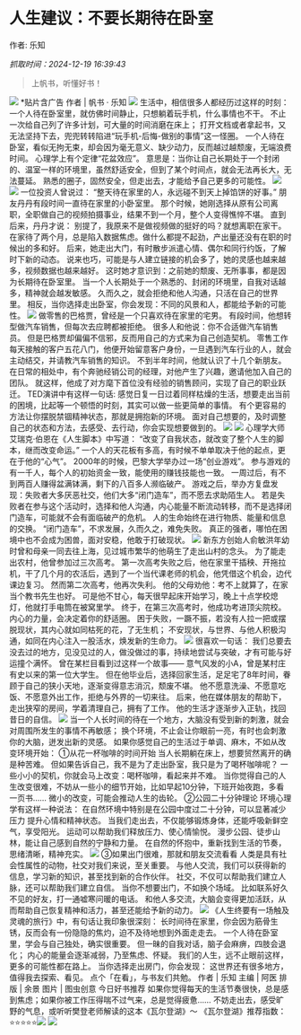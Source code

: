 # 人生建议：不要长期待在卧室

作者: 乐知

*抓取时间：2024-12-19 16:39:43*

> 上帆书，听懂好书！

![](output/images/944745f22e081c513a627206cf9cbe13.jpg)
*贴片含广告
作者 | 帆书 · 乐知
![](output/images/e174af38a5f03c4622ac2ea148212019.jpg)
生活中，相信很多人都经历过这样的时刻：
一个人待在卧室里，就仿佛时间静止，只想躺着玩手机，什么事情也不干。
不止一次给自己列了许多计划，可大量的时间消磨在床上；
打开文档或者拿起书，又无法坚持下去，兜兜转转陷进“玩手机-后悔-做别的事情”这一怪圈。
一个人待在卧室，看似无拘无束，却会因为毫无意义、缺少动力，反而越过越颓废，无端浪费时间。
心理学上有个定律“花盆效应”。
意思是：当你让自己长期处于一个封闭的、温室一样的环境里，虽然舒适安全，但到了某个时间点，就会无法再长大，无法蔓延。
熟悉的圈子，固然安全，但走出去，才能给予自己更多的可能性。
![](output/images/01bd42dc3916877a0dbb62aca06d459c.jpg)
![](output/images/b348f019d496bf80eba73797da290f38.jpg)
一位投资人曾说过：
“整天待在家里的人，永远碰不到天上掉馅饼的好事。”
朋友丹丹有段时间一直待在家里的小卧室里。
那个时候，她刚选择从原有公司离职，全职做自己的视频拍摄事业，结果不到一个月，整个人变得憔悴不堪。
直到后来，丹丹才说：
别提了，我原来不是做视频做的挺好的吗？就想离职在家干。
在家待了两个月，总是陷入数据焦虑。做什么都提不起劲，产出量还没有在职的时候出的多和好。
后来，她走出大门，有时散步派遣心情、偶尔和同行约饭，了解时下新的动态。
说来也巧，可能是与人建立链接的机会多了，她的灵感也越来越多，视频数据也越来越好。
这时她才意识到：之前她的颓废、无所事事，都是因为长期待在卧室里。
当一个人长期处于一个熟悉的、封闭的环境里，自我对话越多，精神就会越发敏感。
久而久之，就会拒绝和他人沟通，只活在自己的世界里。
相反，当你选择走出卧室，你会发现：不同的风景和人，都能给予新的可能性。
![](output/images/d25deed950301b6103b3aa4381e3e3a4.jpg)
做零售的巴格贾，曾经是一个只喜欢待在家里的宅男。
有段时间，他想转型做汽车销售，但每次去应聘都被拒绝。
很多人和他说：你不合适做汽车销售员。
但是巴格贾却偏偏不信邪，反而用自己的方式来为自己创造契机。
零售工作每天接触的客户五花八门，他便开始留意客户身份，一旦遇到汽车行业的人，就会主动结交，并请教汽车销售的知识。
不到半年时间，他就认识了十几个新朋友。
在日常的相处中，有个奔驰经销公司的经理，对他产生了兴趣，邀请他加入自己的团队。
就这样，他成了对方麾下首位没有经验的销售顾问，实现了自己的职业跃迁。
TED演讲中有这样一句话:
感觉日复一日过着同样枯燥的生活，想要走出当前的困境，比起等一个顿悟的时刻，其实可以做一些更简单的事情。
有个更容易的方法让你摆脱禁锢精神状态，那就是拥抱新的环境。
面对自己想要的，及时调整自己的状态和方法，去感受、去行动，你会实现想要做到的。
![](output/images/5a6701441f9d6e3c99f9d6f7b9019a6b.jpg)
![](output/images/b3f8813c1554f010cf3bcf0d41c68e8b.jpg)
心理学大师艾瑞克·伯恩在《人生脚本》中写道：
“改变了自我状态，就改变了整个人生的脚本，继而改变命运。”
一个人的天花板有多高，有时候不单单取决于他的起点，更在于他的“心气”。
2000年的时候，巴黎大学举办过一场“创业游戏”。
参与游戏的有一千人，每个人的初始资金一致，能使用的赚钱技能也一致。
一周过后，有不到两百人赚得盆满钵满，剩下的八百多人濒临破产。
游戏之后，举办方复盘发现：失败者大多厌恶社交，他们大多“闭门造车”，而不愿去求助陌生人。
若是失败者在参与这个活动时，选择和他人沟通，内心能量不断流动转移，而不是选择闭门造车，可能就不会有面临破产的危机。
人的生命始终在进行物质、能量和信息的交换。
“闭门造车”，不求发展，久而久之，难免失败。
真正的强者，哪怕在困境中也不会成为困兽，面对安稳，他敢于打破现状。
![](output/images/00d62c7814e627bf7cf2c8d205155417.jpg)
新东方创始人俞敏洪年幼时曾和母亲一同去往上海，见过城市繁华的他萌生了走出山村的念头。
为了能走出农村，他曾参加过三次高考。
第一次高考失败之后，他在家里干插秧、开拖拉机，干了几个月的农活后，遇到了一个当代课老师的机会，他凭借这个机会，边代课边复习。
然而第二次高考，他再次失利。
他的父母劝他：考不上就算了，在家当个教书先生也好。
可是他不甘心，每天很早起床开始学习，晚上十点学校熄灯，他就打手电筒在被窝里学。
终于，在第三次高考时，他成功考进顶尖院校。
内心的力量，会决定着你的舒适圈。
困于失败，一蹶不振，若没有人拉一把或摆脱现状，其内心就如同枯死的花，了无生机；
不安现状，与世界、与他人积极沟通，如同在内心注入一股活水，焕发新的生命力。
![](output/images/df0fe03d9d4c33f7a128113f5d1cc044.jpg)
很喜欢一句话：
我们总要去没去过的地方，见没见过的人，做没做过的事，持续地尝试与突破，才有可能与好运撞个满怀。
曾在某栏目看到过这样一个故事——
意气风发的小A，曾是某村庄有史以来的第一位大学生。
但在他毕业后，选择回家生活，足足宅了8年时间，眷顾于自己的狭小天地，逐渐变得意志消沉，颓废不堪。
他不愿意洗澡、不愿意吃饭、不愿意外出工作，拒绝与外界的一切来往。
后来，他在媒体朋友的帮助下，走出狭窄的房间，学着清理自己，拥有了工作。
他的生活才逐渐步入正轨，找回昔日的自信。
![](output/images/7be5990ff9f5a93fbd4d5c227f471e63.jpg)
当一个人长时间的待在一个地方，大脑没有受到新的刺激，就会对周围所发生的事情不再敏感；
换个环境，不止会让你眼前一亮，有时也会刺激你的大脑，迸发出新的灵感。
如果你感觉自己的生活过于单调、麻木，不如从改变环境开始：
①从花一杯咖啡的时间开始
当人长期躺在床上，想要贸然离开的确是种苦难。
但如果告诉自己，我不是为了走出卧室，我只是为了喝杯咖啡呢？
一些小小的契机，你就会马上改变：喝杯咖啡，看起来并不难。
当你觉得自己的人生改变很难，不妨从一些小的细节开始，比如早起10分钟，下班开始夜跑，多看一页书……
微小的改变，可能会推动人生的齿轮。
②公园二十分钟理论
环境心理学有这样一种说法：
在自然环境中特别是在公园中度过二十分钟，可以显著减少压力 提升心情和精神状态。
当我们走出去，不仅能够锻炼身体，还能呼吸新鲜空气，享受阳光。
运动可以帮助我们释放压力、使心情愉悦。
漫步公园、徒步山林，能让自己感到自然的宁静和力量。
在自然的怀抱中，重新找到生活的节奏，思绪清晰，精神充实。
![](output/images/28ef209cd24e18ca6959686c1a75b203.jpg)
③如果出门很难，那就和朋友交流看看
人类是具有社会性属性的动物，社交对我们来说，至关重要。
与他人交流，我们可以获得新的信息，学习新的知识，甚至找到新的合作伙伴。
社交，不仅可以帮助我们建立人脉，还可以帮助我们建立自信。
当你不想要出门，不如换个场域。
比如联系好久不见的好友，打一通嘘寒问暖的电话。
和他人多交流，大脑会变得更加活跃，从而帮助自己恢复精神和活力，甚至还能给予新的动力。
![](output/images/df5bec00421221c5f5d588e748a4e1d0.jpg)
《人生终要有一场触及灵魂的旅行》中，有句话让我印象很深刻：
长时间待在家里，你会因为筋骨生锈，反而会有一份隐隐的焦灼，迫不及待地想到外面走走去。
一个人待在卧室里，学会与自己独处，确实很重要。
但一昧的自我对话，脑子会麻痹，四肢会退化；
内心的能量会逐渐减弱，乃至焦虑、怀疑。
我们的人生，远不止眼前这样，更多的可能性都在路上。
当你选择走出房门，你会发现：
这世界还有很多地方，值得我去探索、看见。
点个「在看」，与书友们共勉。
作者 | 乐知
主编 | 阿医
排版 | 余景
图片 | 图虫创意
今日好书推荐
如果你觉得每天的生活节奏很快，总是感到焦虑；如果你被工作压得喘不过气来，总是觉得疲惫……
不妨走出去，感受旷野的气息，或听听樊登老师解读的这本《瓦尔登湖》～
《瓦尔登湖》推荐指数：⭐️⭐️⭐️⭐️⭐️![](output/images/eb80d6225401fc2b3ce2599abaa68f05.jpg)
![](output/images/af2795a3bfabcfdbaf8f9f212722a6dd.jpg)